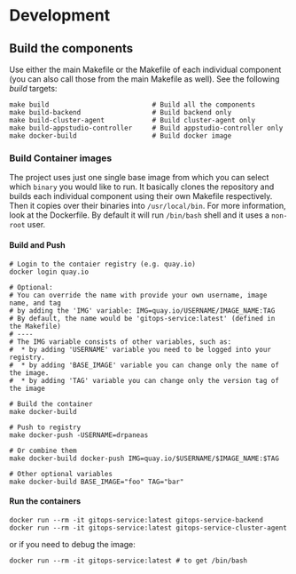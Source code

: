 # Development

## Build the components

Use either the main Makefile or the Makefile of each individual component (you can also call those from the main Makefile as well).
See the following _build_ targets:

```shell
make build                          # Build all the components
make build-backend                  # Build backend only
make build-cluster-agent            # Build cluster-agent only
make build-appstudio-controller     # Build appstudio-controller only
make docker-build                   # Build docker image
```

### Build Container images

The project uses just one single base image from which you can select which `binary` you would like to run.
It basically clones the repository and builds each individual component using their own Makefile respectively.
Then it copies over their binaries into `/usr/local/bin`.
For more information, look at the Dockerfile.
By default it will run `/bin/bash` shell and it uses a `non-root` user.

#### Build and Push

```shell
# Login to the contaier registry (e.g. quay.io)
docker login quay.io

# Optional:
# You can override the name with provide your own username, image name, and tag
# by adding the 'IMG' variable: IMG=quay.io/USERNAME/IMAGE_NAME:TAG
# By default, the name would be 'gitops-service:latest' (defined in the Makefile)
# ----
# The IMG variable consists of other variables, such as:
#  * by adding 'USERNAME' variable you need to be logged into your registry.
#  * by adding 'BASE_IMAGE' variable you can change only the name of the image.
#  * by adding 'TAG' variable you can change only the version tag of the image

# Build the container
make docker-build

# Push to registry
make docker-push -USERNAME=drpaneas

# Or combine them
make docker-build docker-push IMG=quay.io/$USERNAME/$IMAGE_NAME:$TAG

# Other optional variables
make docker-build BASE_IMAGE="foo" TAG="bar"
```

#### Run the containers

```shell
docker run --rm -it gitops-service:latest gitops-service-backend
docker run --rm -it gitops-service:latest gitops-service-cluster-agent
```

or if you need to debug the image:

```shell
docker run --rm -it gitops-service:latest # to get /bin/bash
```

[Backend Shared]: https://github.com/redhat-appstudio/managed-gitops/tree/main/backend-shared
[Backend]: https://github.com/redhat-appstudio/managed-gitops/tree/main/backend
[Cluster-Agent]: https://github.com/redhat-appstudio/managed-gitops/tree/main/cluster-agent
[Frontend]: https://github.com/redhat-appstudio/managed-gitops/tree/main/frontend
[Load Test]: https://github.com/redhat-appstudio/managed-gitops/tree/main/utilities/load-test#argo-cd-load-test-utility
[Manifests]: https://github.com/redhat-appstudio/managed-gitops/tree/main/manifests
[KinD]: https://kind.sigs.k8s.io/docs/user/quick-start/
[k3s]: https://k3s.io/
[EventLoop]: https://github.com/redhat-appstudio/managed-gitops/tree/main/backend/eventloop
[ArgoCD Application CR]: https://argo-cd.readthedocs.io/en/stable/operator-manual/declarative-setup/
[Another Event-Loop]: https://github.com/redhat-appstudio/managed-gitops/blob/main/cluster-agent/controllers/managed-gitops/eventloop
[GitOps Operation Controller]: https://github.com/redhat-appstudio/managed-gitops/blob/main/cluster-agent/controllers/managed-gitops/operation_controller.go
[ArgoCD Application Controller]: https://github.com/redhat-appstudio/managed-gitops/blob/main/cluster-agent/controllers/argoproj.io/application_controller.go
[Docker]: https://www.docker.com/
[db-schema]: https://github.com/redhat-appstudio/managed-gitops/blob/main/db-schema.sql
[psql.sh]: https://github.com/redhat-appstudio/managed-gitops/blob/main/psql.sh
[Operation CRD]: https://github.com/redhat-appstudio/managed-gitops/blob/main/backend-shared/config/crd/bases/managed-gitops.redhat.com_operations.yaml
[routes]: https://github.com/redhat-appstudio/managed-gitops/tree/main/backend/routes
[Design]: https://docs.google.com/document/d/1e1UwCbwK-Ew5ODWedqp_jZmhiZzYWaxEvIL-tqebMzo/edit#heading=h.s0hdo22ap5cp
